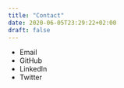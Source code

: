 ```yaml
---
title: "Contact"
date: 2020-06-05T23:29:22+02:00
draft: false
---
```


* Email
* GitHub
* LinkedIn
* Twitter
